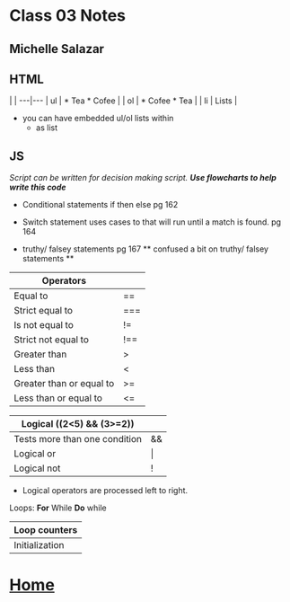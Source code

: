 # Class 03 Notes
## Michelle Salazar

## HTML
| |
---|---
| ul | \* Tea \* Cofee |
| ol | \* Cofee \* Tea |
| li | Lists |

* you can have embedded ul\/ol lists within
  * as list


## JS
*Script  can be written  for decision making script.*
***Use flowcharts to help write this code***

* Conditional statements if then else pg 162

* Switch statement uses cases to that will run until a match is found. pg 164

* truthy/ falsey statements pg 167
    ** confused a bit on truthy/ falsey statements **



| Operators | |
---|---
| Equal to |	== |
| Strict equal to |	=== |
| Is not equal to	| !=|
| Strict not equal to |	!==|
| Greater than |	> |
| Less than	| < |
| Greater than or equal to |	>= |
| Less than or equal to |	<= |

| Logical \((2<5) && (3>=2))| |
---|---
| Tests more than one condition | && |
| Logical or	| \|| |
| Logical not	| ! |

* Logical operators are processed left to right.

Loops:
**For**	While	**Do** while

| Loop counters |
---|
| Initialization |	Condition |	Update |

# [Home](https://misalz.github.io/Reading-Notes)